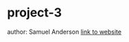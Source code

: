 # project-3
author: Samuel Anderson
[link to website](https://github.com/Huntik9999/SamuelDavidAnerson_3_02282022_A.git)
